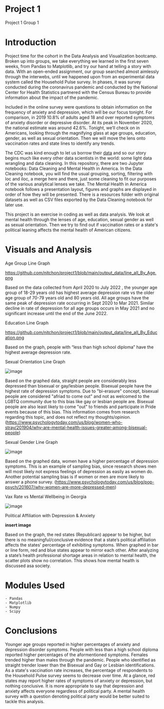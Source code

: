 # Project 1
Project 1 Group 1

# Introduction

Project time for the cohort in the Data Analysis and Visualization bootcamp. Broken up into groups, we take everything we learned in the first seven weeks, from Pandas to Matplotlib, and try our hand at telling a story with data. With an open-ended assignment, our group searched almost aimlessly through the interwebs, until we happened upon from an experimental data system called the Household Pulse survey. In phases, it was survey conducted during the coronavirus pandemic and conducted by the National Center for Health Statistics partnered with the Census Bureau to provide information about the impact of the pandemic.

Included in the online survey were questions to obtain information on the frequency of anxiety and depression, which will be our focus tonight. For comparison, in 2019 10.8% of adults aged 18 and over reported symptoms of anxiety disorder or depressive disorder. At its peak in November 2020, the national estimate was around 42.6%. Tonight, we’ll check on in Americans, looking through the magnifying glass at age groups, education, gender, as well as sexual orientation. Then we will move the lens onto vaccination rates and state lines to identify any trends.

The CDC was kind enough to let us borrow their [data](https://www.cdc.gov/nchs/covid19/pulse/mental-health.htm) and so our story begins much like every other data scientists in the world: some light data wrangling and data cleaning. In this repository, there are two Jupyter notebooks: Data Cleaning and Mental Health in America. In the Data Cleaning notebook, you will find the usual grouping, sorting, filtering with loc and iloc, a merge here and there, just some cleaning to fit our purposes of the various analytical lenses we take. The Mental Health in America notebook follows a presentation layout, figures and graphs are displayed in order of how they will be presented. There is a resources folder with original datasets as well as CSV files exported by the Data Cleaning notebook for later use.

This project is an exercise in coding as well as data analysis. We look at mental health through the lenses of age, education, sexual gender as well as sexual orientation. Then we try to find out if vaccination rates or a state's political leaning affects the mental health of American citizens.


# Visuals and Analysis

Age Group Line Graph

https://github.com/nitchon/project1/blob/main/output_data/line_all_By_Age.png

Based on the data collected from April 2020 to July 2022 , the younger age group of 18-29 years old has highest average depression rate vs the older age group of 70-79 years old and 80 years old. All age groups have the same peak of depression rate occurring in Sept 2020 to Mar 2021. Similar decline in rate of depression for all age groups occurs in May 2021 and no significant increase until the end of the June 2022.

Education Line Graph

https://github.com/nitchon/project1/blob/main/output_data/line_all_By_Education.png

Based on the graph, people with “less than high school diploma” have the highest average depression rate.  

Sexual Orientation Line Graph

![image](https://user-images.githubusercontent.com/107419765/183315536-6185716c-b0f7-4efa-89d9-c7317bb82ae8.png)

Based on the graphed data, straight people are considerably less depressed than bisexual or gay/lesbian people.  Bisexual people have the highest rate of depression symptoms.  Due to "bi-erasure" concept, bisexual people are considered "afriad to come out" and not as welcomed to the LGBTQ community due to this bias like gay or lesbian people are. Bisexual people are also least likely to come "out" to friends and participate in Pride events because of this bias. This information comes from research regarding this topic, and does not reflect my thoughts/opinion. (https://www.psychologytoday.com/us/blog/women-who-stray/201904/why-are-mental-health-issues-greater-among-bisexual-people)

Sexual Gender Line Graph

![image](https://user-images.githubusercontent.com/107419765/183315547-b1a0a40f-3cae-4bc3-8661-856223c0dbac.png)

Based on the graphed data, women have a higher percentage of depression symptoms. This is an example of sampling bias, since research shows men will most likely not express feelings of depression as easily as women do. Another potential sampling bias is if women or men are more likely to answer a phone survey.  (https://www.psychologytoday.com/us/blog/pop-psych/201607/why-women-are-more-depressed-men)

Vax Rate vs Mental Wellbeing in Georgia

![image](https://user-images.githubusercontent.com/107419765/183315571-9e108c5c-c3ce-40ef-8c91-cc47865396ff.png)

Political Affiliation with Depression & Anxiety

**insert image**

Based on the graph, the red states (Republican) appear to be higher, but there is no meaningful/conclusive evidence that a state’s political affiliation affects the states' percentage of exhibiting symptoms. When graphed in bar or line form, red and blue states appear to mirror each other. After analyzing a state’s health professional shortage areas in relation to mental health, the scatter plots show no correlation. This shows how mental health is discussed asa society.

# Modules Used
    - Pandas
    - Matplotlib
    - Numpy
    - Scipy

# Conclusions
Younger age groups reported in higher percentages of anxiety and depression disorder symptoms. People with less than a high school diploma reported higher percentages of the aformentioned symptoms. Females trended higher than males through the pandemic. People who identified as straight trender lower than the Bisexual and Gay or Lesbian identifications. As a state's vaccination rate increases, the percentage of respondents to the Household Pulse survey seems to decrease over time. At a glance, red states may report higher rates of symptoms of anxiety or depression, but nothing conclusive. It is more appropriate to say that depression and anxiety affects everyone regardless of political party. A mental health survey with a question denoting political party would be better suited to tackle this analysis.

